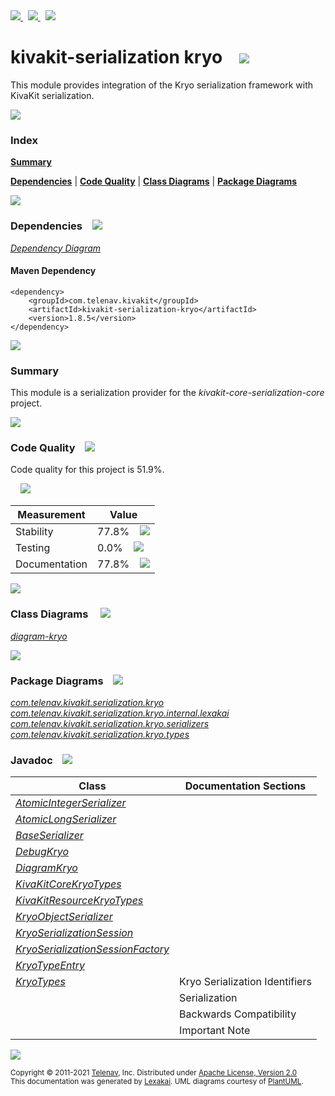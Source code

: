 [//]: # (start-user-text)

<a href="https://www.kivakit.org">
<img src="https://telenav.github.io/telenav-assets/images/icons/web-32.png" srcset="https://telenav.github.io/telenav-assets/images/icons/web-32-2x.png 2x"/>
</a>
&nbsp;
<a href="https://twitter.com/openkivakit">
<img src="https://telenav.github.io/telenav-assets/images/logos/twitter/twitter-32.png" srcset="https://telenav.github.io/telenav-assets/images/logos/twitter/twitter-32-2x.png 2x"/>
</a>
&nbsp;
<a href="https://kivakit.zulipchat.com">
<img src="https://telenav.github.io/telenav-assets/images/logos/zulip/zulip-32.png" srcset="https://telenav.github.io/telenav-assets/images/logos/zulip/zulip-32-2x.png 2x"/>
</a>

[//]: # (end-user-text)

# kivakit-serialization kryo &nbsp;&nbsp; <img src="https://telenav.github.io/telenav-assets/images/icons/ice-64.png" srcset="https://telenav.github.io/telenav-assets/images/icons/ice-64-2x.png 2x"/>

This module provides integration of the Kryo serialization framework with KivaKit serialization.

<img src="https://telenav.github.io/telenav-assets/images/separators/horizontal-line-512.png" srcset="https://telenav.github.io/telenav-assets/images/separators/horizontal-line-512-2x.png 2x"/>

### Index

[**Summary**](#summary)  

[**Dependencies**](#dependencies) | [**Code Quality**](#code-quality) | [**Class Diagrams**](#class-diagrams) | [**Package Diagrams**](#package-diagrams)

<img src="https://telenav.github.io/telenav-assets/images/separators/horizontal-line-512.png" srcset="https://telenav.github.io/telenav-assets/images/separators/horizontal-line-512-2x.png 2x"/>

### Dependencies <a name="dependencies"></a> &nbsp;&nbsp; <img src="https://telenav.github.io/telenav-assets/images/icons/dependencies-32.png" srcset="https://telenav.github.io/telenav-assets/images/icons/dependencies-32-2x.png 2x"/>

[*Dependency Diagram*](https://www.kivakit.org/1.8.5/lexakai/kivakit/kivakit-serialization/kryo/documentation/diagrams/dependencies.svg)

#### Maven Dependency

    <dependency>
        <groupId>com.telenav.kivakit</groupId>
        <artifactId>kivakit-serialization-kryo</artifactId>
        <version>1.8.5</version>
    </dependency>

<img src="https://telenav.github.io/telenav-assets/images/separators/horizontal-line-128.png" srcset="https://telenav.github.io/telenav-assets/images/separators/horizontal-line-128-2x.png 2x"/>

[//]: # (start-user-text)

### Summary <a name = "summary"></a>

This module is a serialization provider for the *kivakit-core-serialization-core* project.

[//]: # (end-user-text)

<img src="https://telenav.github.io/telenav-assets/images/separators/horizontal-line-128.png" srcset="https://telenav.github.io/telenav-assets/images/separators/horizontal-line-128-2x.png 2x"/>

### Code Quality <a name="code-quality"></a> &nbsp;&nbsp; <img src="https://telenav.github.io/telenav-assets/images/icons/ruler-32.png" srcset="https://telenav.github.io/telenav-assets/images/icons/ruler-32-2x.png 2x"/>

Code quality for this project is 51.9%.  
  
&nbsp; &nbsp; <img src="https://telenav.github.io/telenav-assets/images/meters/meter-50-96.png" srcset="https://telenav.github.io/telenav-assets/images/meters/meter-50-96-2x.png 2x"/>

| Measurement   | Value                    |
|---------------|--------------------------|
| Stability     | 77.8%&nbsp; &nbsp; <img src="https://telenav.github.io/telenav-assets/images/meters/meter-80-96.png" srcset="https://telenav.github.io/telenav-assets/images/meters/meter-80-96-2x.png 2x"/>     |
| Testing       | 0.0%&nbsp; &nbsp; <img src="https://telenav.github.io/telenav-assets/images/meters/meter-0-96.png" srcset="https://telenav.github.io/telenav-assets/images/meters/meter-0-96-2x.png 2x"/>       |
| Documentation | 77.8%&nbsp; &nbsp; <img src="https://telenav.github.io/telenav-assets/images/meters/meter-80-96.png" srcset="https://telenav.github.io/telenav-assets/images/meters/meter-80-96-2x.png 2x"/> |

<img src="https://telenav.github.io/telenav-assets/images/separators/horizontal-line-128.png" srcset="https://telenav.github.io/telenav-assets/images/separators/horizontal-line-128-2x.png 2x"/>

### Class Diagrams <a name="class-diagrams"></a> &nbsp; &nbsp; <img src="https://telenav.github.io/telenav-assets/images/icons/diagram-40.png" srcset="https://telenav.github.io/telenav-assets/images/icons/diagram-40-2x.png 2x"/>

[*diagram-kryo*](https://www.kivakit.org/1.8.5/lexakai/kivakit/kivakit-serialization/kryo/documentation/diagrams/diagram-kryo.svg)

<img src="https://telenav.github.io/telenav-assets/images/separators/horizontal-line-128.png" srcset="https://telenav.github.io/telenav-assets/images/separators/horizontal-line-128-2x.png 2x"/>

### Package Diagrams <a name="package-diagrams"></a> &nbsp;&nbsp; <img src="https://telenav.github.io/telenav-assets/images/icons/box-24.png" srcset="https://telenav.github.io/telenav-assets/images/icons/box-24-2x.png 2x"/>

[*com.telenav.kivakit.serialization.kryo*](https://www.kivakit.org/1.8.5/lexakai/kivakit/kivakit-serialization/kryo/documentation/diagrams/com.telenav.kivakit.serialization.kryo.svg)  
[*com.telenav.kivakit.serialization.kryo.internal.lexakai*](https://www.kivakit.org/1.8.5/lexakai/kivakit/kivakit-serialization/kryo/documentation/diagrams/com.telenav.kivakit.serialization.kryo.internal.lexakai.svg)  
[*com.telenav.kivakit.serialization.kryo.serializers*](https://www.kivakit.org/1.8.5/lexakai/kivakit/kivakit-serialization/kryo/documentation/diagrams/com.telenav.kivakit.serialization.kryo.serializers.svg)  
[*com.telenav.kivakit.serialization.kryo.types*](https://www.kivakit.org/1.8.5/lexakai/kivakit/kivakit-serialization/kryo/documentation/diagrams/com.telenav.kivakit.serialization.kryo.types.svg)

### Javadoc <a name="code-quality"></a> &nbsp;&nbsp; <img src="https://telenav.github.io/telenav-assets/images/icons/books-24.png" srcset="https://telenav.github.io/telenav-assets/images/icons/books-24-2x.png 2x"/>

| Class | Documentation Sections  |
|-------|-------------------------|
| [*AtomicIntegerSerializer*](https://www.kivakit.org/1.8.5/javadoc/kivakit/kivakit-serialization-kryo/com/telenav/kivakit/serialization/kryo/serializers/AtomicIntegerSerializer.html) |  |  
| [*AtomicLongSerializer*](https://www.kivakit.org/1.8.5/javadoc/kivakit/kivakit-serialization-kryo/com/telenav/kivakit/serialization/kryo/serializers/AtomicLongSerializer.html) |  |  
| [*BaseSerializer*](https://www.kivakit.org/1.8.5/javadoc/kivakit/kivakit-serialization-kryo/com/telenav/kivakit/serialization/kryo/BaseSerializer.html) |  |  
| [*DebugKryo*](https://www.kivakit.org/1.8.5/javadoc/kivakit/kivakit-serialization-kryo/com/telenav/kivakit/serialization/kryo/DebugKryo.html) |  |  
| [*DiagramKryo*](https://www.kivakit.org/1.8.5/javadoc/kivakit/kivakit-serialization-kryo/com/telenav/kivakit/serialization/kryo/internal/lexakai/DiagramKryo.html) |  |  
| [*KivaKitCoreKryoTypes*](https://www.kivakit.org/1.8.5/javadoc/kivakit/kivakit-serialization-kryo/com/telenav/kivakit/serialization/kryo/types/KivaKitCoreKryoTypes.html) |  |  
| [*KivaKitResourceKryoTypes*](https://www.kivakit.org/1.8.5/javadoc/kivakit/kivakit-serialization-kryo/com/telenav/kivakit/serialization/kryo/types/KivaKitResourceKryoTypes.html) |  |  
| [*KryoObjectSerializer*](https://www.kivakit.org/1.8.5/javadoc/kivakit/kivakit-serialization-kryo/com/telenav/kivakit/serialization/kryo/KryoObjectSerializer.html) |  |  
| [*KryoSerializationSession*](https://www.kivakit.org/1.8.5/javadoc/kivakit/kivakit-serialization-kryo/com/telenav/kivakit/serialization/kryo/KryoSerializationSession.html) |  |  
| [*KryoSerializationSessionFactory*](https://www.kivakit.org/1.8.5/javadoc/kivakit/kivakit-serialization-kryo/com/telenav/kivakit/serialization/kryo/KryoSerializationSessionFactory.html) |  |  
| [*KryoTypeEntry*](https://www.kivakit.org/1.8.5/javadoc/kivakit/kivakit-serialization-kryo/com/telenav/kivakit/serialization/kryo/types/KryoTypeEntry.html) |  |  
| [*KryoTypes*](https://www.kivakit.org/1.8.5/javadoc/kivakit/kivakit-serialization-kryo/com/telenav/kivakit/serialization/kryo/types/KryoTypes.html) | Kryo Serialization Identifiers |  
| | Serialization |  
| | Backwards Compatibility |  
| | Important Note |  

[//]: # (start-user-text)



[//]: # (end-user-text)

<img src="https://telenav.github.io/telenav-assets/images/separators/horizontal-line-512.png" srcset="https://telenav.github.io/telenav-assets/images/separators/horizontal-line-512-2x.png 2x"/>

<sub>Copyright &#169; 2011-2021 [Telenav](https://telenav.com), Inc. Distributed under [Apache License, Version 2.0](LICENSE)</sub>  
<sub>This documentation was generated by [Lexakai](https://lexakai.org). UML diagrams courtesy of [PlantUML](https://plantuml.com).</sub>
